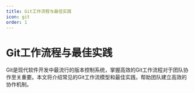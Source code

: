 ```yaml
---
title: Git工作流程与最佳实践
icon: git
order: 1
---
```


# Git工作流程与最佳实践

Git是现代软件开发中最流行的版本控制系统，掌握高效的Git工作流程对于团队协作至关重要。本文将介绍常见的Git工作流模型和最佳实践，帮助团队建立高效的协作机制。
